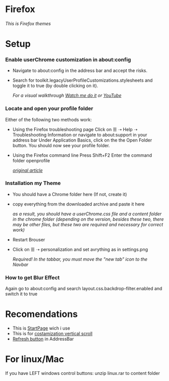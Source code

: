 # Firefox
###### This is Firefox themes ######

# Setup #

### Enable userChrome customization in about:config ###

* Navigate to about:config in the address bar and accept the risks.

* Search for toolkit.legacyUserProfileCustomizations.stylesheets and toggle it to true (by double clicking on it).
    
    _For a visual walkthrough [Watch me do it](https://imgur.com/fc4NN0t) or [YouTube](https://www.youtube.com/watch?v=levqpofIJ_k&feature=youtu.be.)_

### Locate and open your profile folder ###

Either of the following two methods work:

* Using the Firefox troubleshooting page Click on ☰ ➝ Help ➝ Troubleshooting Information or navigate to about:support in your address bar Under Application Basics, click on the the Open Folder button. You should now see your profile folder.

* Using the Firefox command line Press Shift+F2 Enter the command folder openprofile

    _[original article](https://www.reddit.com/r/FirefoxCSS/wiki/index/tutorials/)_

### Installation my Theme ###

* You should have a Chrome folder here (If not, create it)
* copy everything from the downloaded archive and paste it here
     
     _as a result, you should have a userChrome.css file and a content folder in the chrome folder (depending on the version, besides these two, there may be other files, but these two are required and necessary for correct work)_
* Restart Brouser
* Click on ☰ ➝ personalization and set avrything as in settings.png
     
     _Required! In the tabbar, you must move the "new tab" icon to the Navbar_

### How to get Blur Effect ###

Again go to about:config and search layout.css.backdrop-filter.enabled and switch it to true

# Recomendations #

   * This is [StartPage](https://addons.mozilla.org/ru/firefox/addon/infinity-new-tab-pro-firefox/?utm_source=addons.mozilla.org&utm_medium=referral&utm_content=search) wich i use
   * This is for [costamization vertical scroll](https://addons.mozilla.org/en-GB/firefox/addon/custom-scrollbars/?utm_source=addons.mozilla.org&utm_medium=referral&utm_content=search)
   * [Refresh button](https://addons.mozilla.org/ru/firefox/addon/australis-refresh-in-url-bar/?utm_source=addons.mozilla.org&utm_medium=referral&utm_content=search) in AddressBar

# For linux/Mac #

If you have LEFT windows control buttons:
unzip linux.rar to content folder
